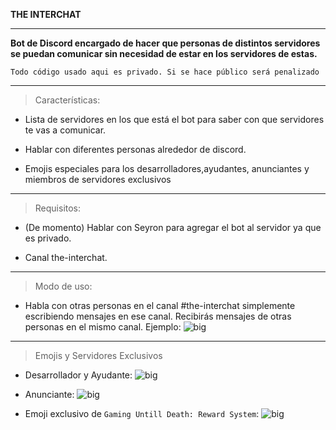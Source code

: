 **THE INTERCHAT**

* * * 

__Bot de Discord encargado de hacer que personas de distintos servidores se puedan comunicar sin necesidad de estar en los servidores de estas.__

```Todo código usado aqui es privado. Si se hace público será penalizado```

* * *

> Características:

+ Lista de servidores en los que está el bot para saber con que servidores te vas a comunicar.

+ Hablar con diferentes personas alrededor de discord.

+ Emojis especiales para los desarrolladores,ayudantes, anunciantes y miembros de servidores exclusivos

* * *

> Requisitos:

+ (De momento) Hablar con Seyron para agregar el bot al servidor ya que es privado.

+ Canal the-interchat.

* * *

> Modo de uso:

+ Habla con otras personas en el canal #the-interchat simplemente escribiendo mensajes en ese canal. Recibirás mensajes de otras personas en el mismo canal. Ejemplo: ![big](https://i.imgur.com/24D4YOq.png)

* * *

> Emojis y Servidores Exclusivos

+ Desarrollador y Ayudante: ![big](https://i.imgur.com/vY4tQFa.png)

+ Anunciante: ![big](https://i.imgur.com/4Jlm48X.png)

+ Emoji exclusivo de `Gaming Untill Death: Reward System`: ![big](https://i.imgur.com/iDli1sV.png)

